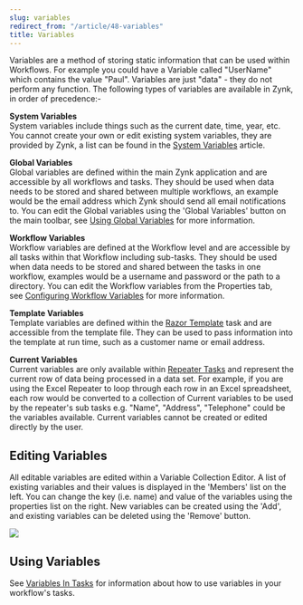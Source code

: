 ```yaml
---
slug: variables
redirect_from: "/article/48-variables"
title: Variables
---
```

Variables are a method of storing static information that can be used within Workflows. For example you could have a Variable called "UserName" which contains the value "Paul". Variables are just "data" - they do not perform any function. The following types of variables are available in Zynk, in order of precedence:-

**System Variables**  
System variables include things such as the current date, time, year, etc. You cannot create your own or edit existing system variables, they are provided by Zynk, a list can be found in the [System Variables](system-variables) article.

**Global Variables**  
Global variables are defined within the main Zynk application and are accessible by all workflows and tasks. They should be used when data needs to be stored and shared between multiple workflows, an example would be the email address which Zynk should send all email notifications to. You can edit the Global variables using the 'Global Variables' button on the main toolbar, see [Using Global Variables](using-global-variables) for more information.

**Workflow Variables**  
Workflow variables are defined at the Workflow level and are accessible by all tasks within that Workflow including sub-tasks. They should be used when data needs to be stored and shared between the tasks in one workflow, examples would be a username and password or the path to a directory. You can edit the Workflow variables from the Properties tab, see [Configuring Workflow Variables](configuring-workflow-variables) for more information.

**Template Variables**  
Template variables are defined within the [Razor Template](razor-template) task and are accessible from the template file. They can be used to pass information into the template at run time, such as a customer name or email address.

**Current Variables**  
Current variables are only available within [Repeater Tasks](repeater-tasks) and represent the current row of data being processed in a data set. For example, if you are using the Excel Repeater to loop through each row in an Excel spreadsheet, each row would be converted to a collection of Current variables to be used by the repeater's sub tasks e.g. "Name", "Address", "Telephone" could be the variables available. Current variables cannot be created or edited directly by the user.

## Editing Variables
All editable variables are edited within a Variable Collection Editor. A list of existing variables and their values is displayed in the 'Members' list on the left. You can change the key (i.e. name) and value of the variables using the properties list on the right. New variables can be created using the 'Add', and existing variables can be deleted using the 'Remove' button.

[![](https://s3.amazonaws.com/helpscout.net/docs/assets/565effd4c697915b26a5c620/images/56b094919033603f7da36fe2/file-EzuogJwrcB.png)](https://s3.amazonaws.com/helpscout.net/docs/assets/565effd4c697915b26a5c620/images/56b094919033603f7da36fe2/file-EzuogJwrcB.png)

## Using Variables
See [Variables In Tasks](variables-in-tasks) for information about how to use variables in your workflow's tasks.